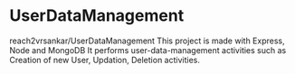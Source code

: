 # UserDataManagement
reach2vrsankar/UserDataManagement
This project is made with Express, Node and MongoDB 
It performs user-data-management activities such as Creation of 
new User, Updation, Deletion activities.
